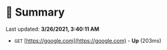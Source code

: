 # 📖 Summary
Last updated: **3/26/2021, 3:40:11 AM**

- `GET` [https://google.com](https://google.com) - **Up** (203ms)
